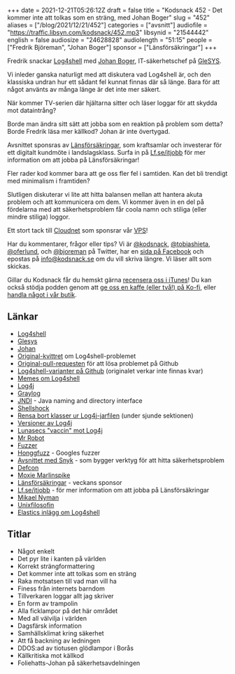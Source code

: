+++
date = 2021-12-21T05:26:12Z
draft = false
title = "Kodsnack 452 - Det kommer inte att tolkas som en sträng, med Johan Boger"
slug = "452"
aliases = ["/blog/2021/12/21/452"]
categories = ["avsnitt"]
audiofile = "https://traffic.libsyn.com/kodsnack/452.mp3"
libsynid = "21544442"
english = false
audiosize = "24628828"
audiolength = "51:15"
people = ["Fredrik Björeman", "Johan Boger"]
sponsor = ["Länsförsäkringar"]
+++

Fredrik snackar [Log4shell](https://www.lunasec.io/docs/blog/log4j-zero-day/) med [Johan Boger](https://twitter.com/johanboger), IT-säkerhetschef på [GleSYS](https://glesys.se/).

Vi inleder ganska naturligt med att diskutera vad Log4shell är, och den klassiska undran hur ett sådant fel kunnat finnas där så länge. Bara för att något använts av många länge är det inte mer säkert.

När kommer TV-serien där hjältarna sitter och läser loggar för att skydda mot dataintrång?

Borde man ändra sitt sätt att jobba som en reaktion på problem som detta? Borde Fredrik läsa mer källkod? Johan är inte övertygad.

Avsnittet sponsras av [Länsförsäkringar](https://www.lf.se), som kraftsamlar och investerar för ett digitalt kundmöte i landslagsklass. Surfa in på [Lf.se/itjobb](https://www.lf.se/itjobb) för mer information om att jobba på Länsförsäkringar!

Fler rader kod kommer bara att ge oss fler fel i samtiden. Kan det bli trendigt med minimalism i framtiden?

Slutligen diskuterar vi lite att hitta balansen mellan att hantera akuta problem och att kommunicera om dem. Vi kommer även in en del på fördelarna med att säkerhetsproblem får coola namn och stiliga (eller mindre stiliga) loggor.

Ett stort tack till [Cloudnet](https://www.cloudnet.se) som sponsrar vår [VPS](https://en.wikipedia.org/wiki/Virtual_private_server)!

Har du kommentarer, frågor eller tips? Vi är [@kodsnack](https://www.twitter.com/kodsnack), [@tobiashieta](https://www.twitter.com/tobiashieta), [@oferlund](https://www.twitter.com/oferlund), och [@bjoreman](https://www.twitter.com/bjoreman) på Twitter, har en [sida på Facebook](https://www.facebook.com/kodsnack) och epostas på [info@kodsnack.se](mailto:info@kodsnack.se) om du vill skriva längre. Vi läser allt som skickas.

Gillar du Kodsnack får du hemskt gärna [recensera oss i iTunes](https://itunes.apple.com/se/podcast/kodsnack/id561631498?l=en)! Du kan också stödja podden genom att <a href="https://ko-fi.com/kodsnack" rel="payment">ge oss en kaffe (eller två!) på Ko-fi</a>, eller [handla något i vår butik](https://shop.spreadshirt.se/kodsnack/).

## Länkar ##
* [Log4shell](https://www.lunasec.io/docs/blog/log4j-zero-day/)
* [Glesys](https://glesys.se/)
* [Johan](https://twitter.com/johanboger)
* [Original-kvittret](https://web.archive.org/web/20211209230040/https://twitter.com/P0rZ9/status/1468949890571337731) om Log4shell-problemet
* [Original-pull-requesten](https://web.archive.org/web/20211210070719/https://github.com/apache/logging-log4j2/pull/608) för att lösa problemet på Github
* [Log4shell-varianter på Github](https://github.com/search?q=apache-log4j-poc) (originalet verkar inte finnas kvar)
* [Memes om Log4shell](https://log4jmemes.com/)
* [Log4j](https://en.wikipedia.org/wiki/Log4j)
* [Graylog](https://en.wikipedia.org/wiki/Graylog)
* [JNDI](https://en.wikipedia.org/wiki/Java_Naming_and_Directory_Interface) - Java naming and directory interface
* [Shellshock](https://en.wikipedia.org/wiki/Shellshock_%28software_bug%29)
* [Rensa bort klasser ur Log4j-jarfilen](https://nakedsecurity.sophos.com/2021/12/13/log4shell-explained-how-it-works-why-you-need-to-know-and-how-to-fix-it/) (under sjunde sektionen)
* [Versioner av Log4j](https://logging.apache.org/log4j/2.x/changes-report.html)
* [Lunasecs "vaccin" mot Log4j](https://www.lunasec.io/docs/blog/log4shell-live-patch/)
* [Mr Robot](https://en.wikipedia.org/wiki/Mr._Robot)
* [Fuzzer](https://en.wikipedia.org/wiki/Fuzzing)
* [Honggfuzz](https://honggfuzz.dev/) - Googles fuzzer
* [Avsnittet med Snyk](https://kodsnack.se/445/) - som bygger verktyg för att hitta säkerhetsproblem
* [Defcon](https://en.wikipedia.org/wiki/DEF_CON)
* [Moxie Marlinspike](https://en.wikipedia.org/wiki/Moxie_Marlinspike)
* [Länsförsäkringar](https://www.lf.se) - veckans sponsor
* [Lf.se/itjobb](https://www.lf.se/itjobb) - för mer information om att jobba på Länsförsäkringar
* [Mikael Nyman](https://www.linkedin.com/in/mikael-nyman-4875281a/?originalSubdomain=se)
* [Unixfilosofin](https://en.wikipedia.org/wiki/Unix_philosophy)
* [Elastics inlägg om Log4shell](https://discuss.elastic.co/t/apache-log4j2-remote-code-execution-rce-vulnerability-cve-2021-44228-esa-2021-31/291476?ultron=log4js-exploit)

## Titlar ##
* Något enkelt
* Det pyr lite i kanten på världen
* Korrekt strängformattering
* Det kommer inte att tolkas som en sträng
* Raka motsatsen till vad man vill ha
* Finess från internets barndom
* Tillverkaren loggar allt jag skriver
* En form av trampolin
* Alla ficklampor på det här området
* Med all välvilja i världen
* Dagsfärsk information
* Samhällsklimat kring säkerhet
* Att få backning av ledningen
* DDOS:ad av tiotusen glödlampor i Borås
* Källkritiska mot källkod
* Foliehatts-Johan på säkerhetsavdelningen
